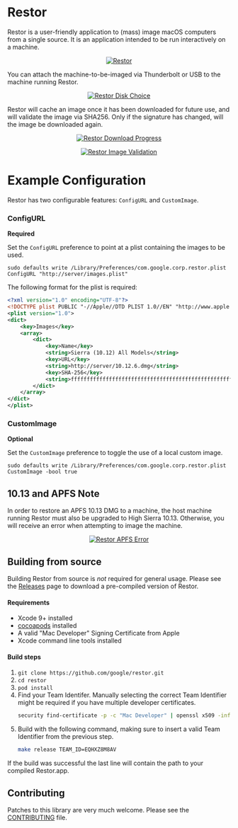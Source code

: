 # Restor

Restor is a user-friendly application to (mass) image macOS computers from a
single source. It is an application intended to be run interactively on a
machine.

<p align="center">
<a href="#restor--">
<img src="./images/restor.png" alt="Restor" />
</a>
</p>

You can attach the machine-to-be-imaged via Thunderbolt or USB to the machine
running Restor.

<p align="center">
<a href="#restor_disk_choice--">
<img src="./images/restor_disk_choice.png" alt="Restor Disk Choice" />
</a>
</p>

Restor will cache an image once it has been downloaded for future use, and will
validate the image via SHA256. Only if the signature has changed, will the image
be downloaded again.

<p align="center">
<a href="#restor_progress--">
<img src="./images/restor_progress.png" alt="Restor Download Progress" />
</a>
</p>

<p align="center">
<a href="#restor_validate--">
<img src="./images/restor_validate.png" alt="Restor Image Validation" />
</a>
</p>

# Example Configuration

Restor has two configurable features: `ConfigURL` and `CustomImage`.

### ConfigURL

__Required__

Set the `ConfigURL` preference to point at a plist containing the images to be
used.

`sudo defaults write /Library/Preferences/com.google.corp.restor.plist ConfigURL "http://server/images.plist"`

The following format for the plist is required:

```xml
<?xml version="1.0" encoding="UTF-8"?>
<!DOCTYPE plist PUBLIC "-//Apple//DTD PLIST 1.0//EN" "http://www.apple.com/DTDs/PropertyList-1.0.dtd">
<plist version="1.0">
<dict>
	<key>Images</key>
	<array>
		<dict>
			<key>Name</key>
			<string>Sierra (10.12) All Models</string>
			<key>URL</key>
			<string>http://server/10.12.6.dmg</string>
			<key>SHA-256</key>
			<string>ffffffffffffffffffffffffffffffffffffffffffffffffffffffffffffffff</string>
		</dict>
	</array>
</dict>
</plist>
```

### CustomImage

__Optional__

Set the `CustomImage` preference to toggle the use of a local custom image.

`sudo defaults write /Library/Preferences/com.google.corp.restor.plist CustomImage -bool true`

## 10.13 and APFS Note

In order to restore an APFS 10.13 DMG to a machine, the host machine running
Restor must also be upgraded to High Sierra 10.13. Otherwise, you will receive
an error when attempting to image the machine.

<p align="center">
<a href="#restor_apfs_error--">
<img src="./images/restor_apfs_error.png" alt="Restor APFS Error" />
</a>
</p>

## Building from source

Building Restor from source is _not_ required for general usage. Please see the
[Releases](https://github.com/google/restor/releases) page to download a
pre-compiled version of Restor.

#### Requirements

* Xcode 9+ installed
* [cocoapods](https://cocoapods.org) installed
* A valid "Mac Developer" Signing Certificate from Apple
* Xcode command line tools installed

#### Build steps

1. `git clone https://github.com/google/restor.git`
1. `cd restor`
1. `pod install`
1. Find your Team Identifer. Manually selecting the correct Team Identifier might be required if you have multiple developer certificates.
    ```bash
    security find-certificate -p -c "Mac Developer" | openssl x509 -inform pem -subject | perl -ne '/OU=(\w+)\// && print $1'
    ```
1. Build with the following command, making sure to insert a valid Team Identifier from the previous step.
    ```bash
    make release TEAM_ID=EQHXZ8M8AV
    ```

If the build was successful the last line will contain the path to your
compiled Restor.app.

## Contributing

Patches to this library are very much welcome. Please see the
[CONTRIBUTING](https://github.com/google/restor/blob/master/CONTRIBUTING.md)
file.

